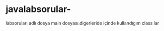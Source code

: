 javalabsorular-
===============
labsoruları adlı dosya main dosyası.digerleride içinde kullandıgım class lar
